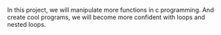 In this project, we will manipulate more functions in c programming.
And create cool programs, we will become more confident with loops and nested loops.
